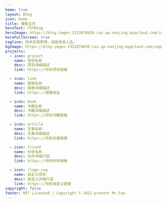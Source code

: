 ```yaml
---
home: true
layout: Blog
icon: home
title: 博客主页
heroText: FSYBlog
heroImage: https://blog-imges-1312078630.cos.ap-nanjing.myqcloud.com/imges/202206251530069.jpg
heroFullScreen: true
tagline: 技术实现梦想，技能改变人生。
bgImage: https://blog-imges-1312078630.cos.ap-nanjing.myqcloud.com/imges/202206251504950.jpg
projects:
  - icon: project
    name: 项目名称
    desc: 项目详细描述
    link: https://你的项目链接

  - icon: link
    name: 链接名称
    desc: 链接详细描述
    link: https://链接地址

  - icon: book
    name: 书籍名称
    desc: 书籍详细描述
    link: https://你的书籍链接

  - icon: article
    name: 文章名称
    desc: 文章详细描述
    link: https://你的文章链接

  - icon: friend
    name: 伙伴名称
    desc: 伙伴详细介绍
    link: https://你的伙伴链接

  - icon: /logo.svg
    name: 自定义项目
    desc: 自定义详细介绍
    link: https://你的自定义链接
copyright: false
footer: MIT Licensed | Copyright © 2022-present Mr.Fan
---
```



